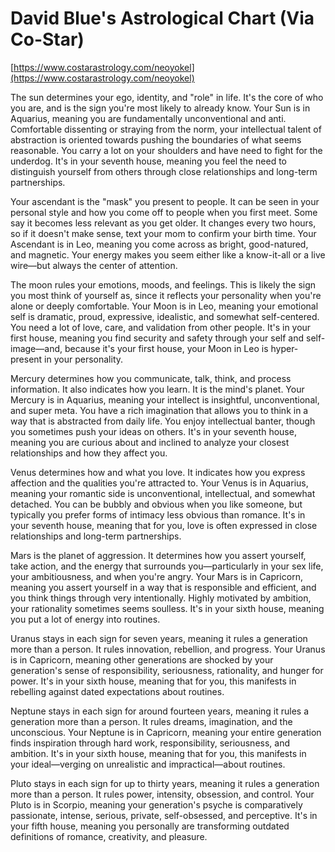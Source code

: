 # David Blue's Astrological Chart (Via Co-Star)

[https://www.costarastrology.com/neoyokel](https://www.costarastrology.com/neoyokel)


The sun determines your ego, identity, and "role" in life. It's the core of who you are, and is the sign you're most likely to already know. Your Sun is in Aquarius, meaning you are fundamentally unconventional and anti. Comfortable dissenting or straying from the norm, your intellectual talent of abstraction is oriented towards pushing the boundaries of what seems reasonable. You carry a lot on your shoulders and have need to fight for the underdog. It's in your seventh house, meaning you feel the need to distinguish yourself from others through close relationships and long-term partnerships.

Your ascendant is the "mask" you present to people. It can be seen in your personal style and how you come off to people when you first meet. Some say it becomes less relevant as you get older. It changes every two hours, so if it doesn't make sense, text your mom to confirm your birth time. Your Ascendant is in Leo, meaning you come across as bright, good-natured, and magnetic. Your energy makes you seem either like a know-it-all or a live wire—but always the center of attention.

The moon rules your emotions, moods, and feelings. This is likely the sign you most think of yourself as, since it reflects your personality when you're alone or deeply comfortable. Your Moon is in Leo, meaning your emotional self is dramatic, proud, expressive, idealistic, and somewhat self-centered. You need a lot of love, care, and validation from other people. It's in your first house, meaning you find security and safety through your self and self-image—and, because it's your first house, your Moon in Leo is hyper-present in your personality.

Mercury determines how you communicate, talk, think, and process information. It also indicates how you learn. It is the mind's planet. Your Mercury is in Aquarius, meaning your intellect is insightful, unconventional, and super meta. You have a rich imagination that allows you to think in a way that is abstracted from daily life. You enjoy intellectual banter, though you sometimes push your ideas on others. It's in your seventh house, meaning you are curious about and inclined to analyze your closest relationships and how they affect you.

Venus determines how and what you love. It indicates how you express affection and the qualities you're attracted to. Your Venus is in Aquarius, meaning your romantic side is unconventional, intellectual, and somewhat detached. You can be bubbly and obvious when you like someone, but typically you prefer forms of intimacy less obvious than romance. It's in your seventh house, meaning that for you, love is often expressed in close relationships and long-term partnerships.

Mars is the planet of aggression. It determines how you assert yourself, take action, and the energy that surrounds you—particularly in your sex life, your ambitiousness, and when you're angry. Your Mars is in Capricorn, meaning you assert yourself in a way that is responsible and efficient, and you think things through very intentionally. Highly motivated by ambition, your rationality sometimes seems soulless. It's in your sixth house, meaning you put a lot of energy into routines.

Uranus stays in each sign for seven years, meaning it rules a generation more than a person. It rules innovation, rebellion, and progress. Your Uranus is in Capricorn, meaning other generations are shocked by your generation's sense of responsibility, seriousness, rationality, and hunger for power. It's in your sixth house, meaning that for you, this manifests in rebelling against dated expectations about routines.

Neptune stays in each sign for around fourteen years, meaning it rules a generation more than a person. It rules dreams, imagination, and the unconscious. Your Neptune is in Capricorn, meaning your entire generation finds inspiration through hard work, responsibility, seriousness, and ambition. It's in your sixth house, meaning that for you, this manifests in your ideal—verging on unrealistic and impractical—about routines.

Pluto stays in each sign for up to thirty years, meaning it rules a generation more than a person. It rules power, intensity, obsession, and control. Your Pluto is in Scorpio, meaning your generation's psyche is comparatively passionate, intense, serious, private, self-obsessed, and perceptive. It's in your fifth house, meaning you personally are transforming outdated definitions of romance, creativity, and pleasure.